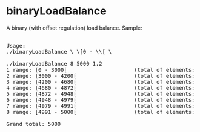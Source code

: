 # binaryLoadBalance
A binary (with offset regulation) load balance. Sample:<br><br>
<pre>
Usage:
./binaryLoadBalance \<N_RANGES\> \[0 - \<OPENED_END\>\[ \<OFFSET ( \[0.0 - 2.0\] where 1.0=50% )\>

./binaryLoadBalance 8 5000 1.2
1 range: [0 - 3000[                     (total of elements: 3000)
2 range: [3000 - 4200[                  (total of elements: 1200)
3 range: [4200 - 4680[                  (total of elements: 480)
4 range: [4680 - 4872[                  (total of elements: 192)
5 range: [4872 - 4948[                  (total of elements: 76)
6 range: [4948 - 4979[                  (total of elements: 31)
7 range: [4979 - 4991[                  (total of elements: 12)
8 range: [4991 - 5000[                  (total of elements: 9)

Grand total: 5000<br>
</pre>
